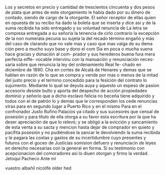 Los y secretos en precio y cantidad de trescientos cincuenta y dos pesos de plata que antes de este otorgamiento le había dado por su dinero de contado, siendo de cargo de la otorgante.
El señor receptor de ellas quien en opuesta de su recibo ha dado la boleta que se inserta y dice así y de la suma recibida ha sido entregado y su voluntad renuncia de
La letra se compresa entregada a su señoría la tenencia de
cirlo contrario la excepción de la non numerata pecuna
su sujeta la del recado término engañó y más del caso de
clarando que no vale mas y caso que mas valga de su dema
ción pero a mucho suyo base y dono el com
Sia en poca o mucha suena hace gracias y donación al com- prador y sus herederos buena fura mera perfecta eiffe- vocable intervinu con la manuación y renunciación neces- saria sobre que renuncia la ley del ordenamiento Real fe- chado en diciembre de 1890.
Cha en cortes de Alcalá de Henares y demas que se hablan en razón de lo que se compra y vende por mas o menos de la mitad del justo precio y el termino concedido para la fesición del contrato lo sujumento. Mediante lo qual se deyuta auya y aquesto un espeso de pasion accesorio
desiste bulto y aporta del despecho de acción propiedades dominio y señorío que a dicho esclavo felicía no beceña tiene adquirido y todos con el de patrón lo y demás que le corresponden los cede renuncias xtras para en segundo lugar a Puerto Rico y en el mismo
Para en el confronador Justo Rufino Palacios ya citado y sus sucesores que censal de posesión y para título de ella otorga a su favor esta escritura por la que ha deser
apreciación de que lo relevó; y se obligó a la evicción y sancamiento de esta venta a su sacta y mencion hasta dejar de comprador en quieto y pacífita posesión y no pudiéndose la sancar le devolviendo la suma recibida y
le pagara las costas y gastos de su incertidumbre cuyo
presentes y futuros con el goceo de Justicias somision defuero y renunciacin de leyes en derecho necesarias con la general en forma. Si su testimonio con acepcionacion del comoradores asi lo diuen otorgan y firmo la verdad.
Jetoqui Pacheco
Ante mí

vuestro albañil
nicolife older hed